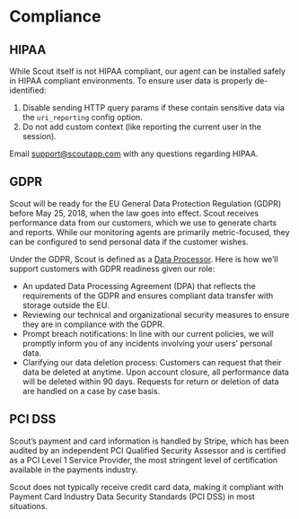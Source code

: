 # Compliance

## HIPAA

While Scout itself is not HIPAA compliant, our agent can be installed safely in HIPAA compliant environments. To ensure user data is properly de-identified:

1. Disable sending HTTP query params if these contain sensitive data via the `uri_reporting` config option.
2. Do not add custom context (like reporting the current user in the session).

Email support@scoutapp.com with any questions regarding HIPAA.

## GDPR

Scout will be ready for the EU General Data Protection Regulation (GDPR) before May 25, 2018, when the law goes into effect. Scout receives performance data from our customers, which we use to generate charts and reports. While our monitoring agents are primarily metric-focused, they can be configured to send personal data if the customer wishes.

Under the GDPR, Scout is defined as a [Data Processor](https://gdpr-info.eu/art-28-gdpr/). Here is how we’ll support customers with GDPR readiness given our role:

* An updated Data Processing Agreement (DPA) that reflects the requirements of the GDPR and ensures compliant data transfer with storage outside the EU.
* Reviewing our technical and organizational security measures to ensure they are in compliance with the GDPR.
* Prompt breach notifications: In line with our current policies, we will promptly inform you of any incidents involving your users’ personal data. 
* Clarifying our data deletion process: Customers can request that their data be deleted at anytime. Upon account closure, all performance data will be deleted within 90 days. Requests for return or deletion of data are handled on a case by case basis.

## PCI DSS

Scout’s payment and card information is handled by Stripe, which has been audited by an independent PCI Qualified Security Assessor and is certified as a PCI Level 1 Service Provider, the most stringent level of certification available in the payments industry.

Scout does not typically receive credit card data, making it compliant with Payment Card Industry Data Security Standards (PCI DSS) in most situations.